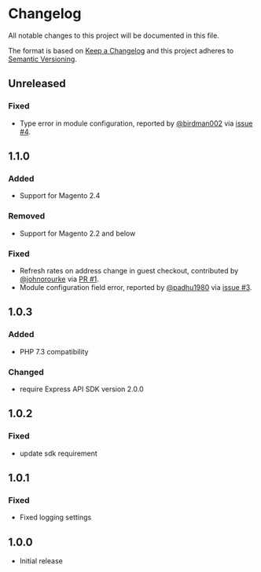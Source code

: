 # Changelog
All notable changes to this project will be documented in this file.

The format is based on [Keep a Changelog](http://keepachangelog.com/en/1.0.0/)
and this project adheres to [Semantic Versioning](http://semver.org/spec/v2.0.0.html).

## Unreleased

### Fixed

- Type error in module configuration, reported by [@birdman002](https://github.com/birdman002) via [issue #4](https://github.com/netresearch/dhl-module-rates-express/issues/4).

## 1.1.0

### Added

- Support for Magento 2.4

### Removed

- Support for Magento 2.2 and below

### Fixed

- Refresh rates on address change in guest checkout, contributed by [@johnorourke](https://github.com/johnorourke) via [PR #1](https://github.com/netresearch/dhl-module-rates-express/pull/1).
- Module configuration field error, reported by [@padhu1980](https://github.com/padhu1980) via [issue #3](https://github.com/netresearch/dhl-module-rates-express/issues/3).

## 1.0.3

### Added

- PHP 7.3 compatibility

### Changed

- require Express API SDK version 2.0.0

## 1.0.2

### Fixed

- update sdk requirement 

## 1.0.1

### Fixed

- Fixed logging settings

## 1.0.0

- Initial release
